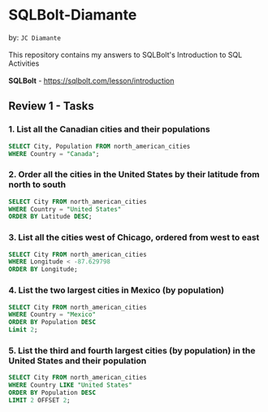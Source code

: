 # SQLBolt-Diamante

by: `JC Diamante`
<br><br>
This repository contains my answers to SQLBolt's Introduction to SQL Activities <br><br>
<b>SQLBolt</b> - https://sqlbolt.com/lesson/introduction

## Review 1 - Tasks
### 1. List all the Canadian cities and their populations

```SQL
SELECT City, Population FROM north_american_cities
WHERE Country = "Canada";
```

### 2. Order all the cities in the United States by their latitude from north to south

```SQL
SELECT City FROM north_american_cities
WHERE Country = "United States"
ORDER BY Latitude DESC;
```

### 3. List all the cities west of Chicago, ordered from west to east

```SQL
SELECT City FROM north_american_cities
WHERE Longitude < -87.629798
ORDER BY Longitude;
```

### 4. List the two largest cities in Mexico (by population)

```SQL
SELECT City FROM north_american_cities
WHERE Country = "Mexico"
ORDER BY Population DESC
Limit 2;
```

### 5. List the third and fourth largest cities (by population) in the United States and their population

```SQL
SELECT City FROM north_american_cities
WHERE Country LIKE "United States"
ORDER BY Population DESC
LIMIT 2 OFFSET 2;
```